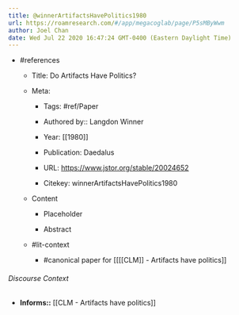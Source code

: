 ```yaml
---
title: @winnerArtifactsHavePolitics1980
url: https://roamresearch.com/#/app/megacoglab/page/P5sMByWwm
author: Joel Chan
date: Wed Jul 22 2020 16:47:24 GMT-0400 (Eastern Daylight Time)
---
```


- #references

    - Title: Do Artifacts Have Politics?

    - Meta:

        - Tags: #ref/Paper

        - Authored by::  Langdon Winner

        - Year: [[1980]]

        - Publication: Daedalus

        - URL: https://www.jstor.org/stable/20024652

        - Citekey: winnerArtifactsHavePolitics1980

    - Content

        - Placeholder

        - Abstract

    - #lit-context

        - #canonical paper for [[[[CLM]] - Artifacts have politics]]

###### Discourse Context

- **Informs::** [[CLM - Artifacts have politics]]
